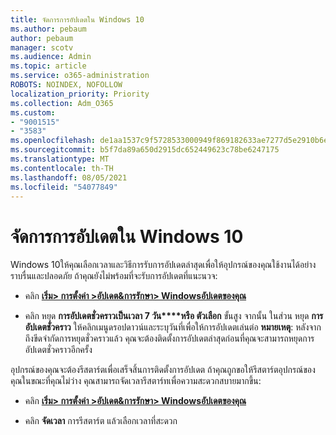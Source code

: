 ```yaml
---
title: จัดการการอัปเดตใน Windows 10
ms.author: pebaum
author: pebaum
manager: scotv
ms.audience: Admin
ms.topic: article
ms.service: o365-administration
ROBOTS: NOINDEX, NOFOLLOW
localization_priority: Priority
ms.collection: Adm_O365
ms.custom:
- "9001515"
- "3583"
ms.openlocfilehash: de1aa1537c9f5728533000949f869182633ae7277d5e2910b6e572a10195571d
ms.sourcegitcommit: b5f7da89a650d2915dc652449623c78be6247175
ms.translationtype: MT
ms.contentlocale: th-TH
ms.lasthandoff: 08/05/2021
ms.locfileid: "54077849"
---
```

# <a name="manage-updates-in-windows-10"></a>จัดการการอัปเดตใน Windows 10

Windows 10ให้คุณเลือกเวลาและวิธีการรับการอัปเดตล่าสุดเพื่อให้อุปกรณ์ของคุณใช้งานได้อย่างราบรื่นและปลอดภัย ถ้าคุณยังไม่พร้อมที่จะรับการอัปเดตที่แนะนวจ:

- คลิก **[เริ่ม> การตั้งค่า >อัปเดต&การรักษา> Windowsอัปเดตของคุณ](ms-settings:windowsupdate)**

- คลิก หยุด **การอัปเดตชั่วคราวเป็นเวลา 7 วัน****หรือ ตัวเลือก** ขั้นสูง จากนั้น ในส่วน หยุด **การอัปเดตชั่วคราว** ให้คลิกเมนูดรอปดาวน์และระบุวันที่เพื่อให้การอัปเดตเล่นต่อ **หมายเหตุ**: หลังจากถึงขีดจํากัดการหยุดชั่วคราวแล้ว คุณจะต้องติดตั้งการอัปเดตล่าสุดก่อนที่คุณจะสามารถหยุดการอัปเดตชั่วคราวอีกครั้ง

อุปกรณ์ของคุณจะต้องรีสตาร์ตเพื่อเสร็จสิ้นการติดตั้งการอัปเดต ถ้าคุณถูกขอให้รีสตาร์ตอุปกรณ์ของคุณในขณะที่คุณไม่ว่าง คุณสามารถจัดเวลารีสตาร์ทเพื่อความสะดวกสบายมากขึ้น:

- คลิก **[เริ่ม> การตั้งค่า >อัปเดต&การรักษา> Windowsอัปเดตของคุณ](ms-settings:windowsupdate)**

- คลิก **จัดเวลา** การรีสตาร์ต แล้วเลือกเวลาที่สะดวก
